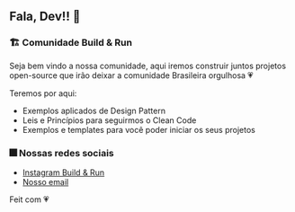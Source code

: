 ## Fala, Dev!! 🖖

### 🏗️ Comunidade Build & Run

Seja bem vindo a nossa comunidade, aqui iremos construir juntos projetos open-source que irão deixar a comunidade Brasileira orgulhosa 💗 

Teremos por aqui:

- Exemplos aplicados de Design Pattern
- Leis e Princípios para seguirmos o Clean Code
- Exemplos e templates para você poder iniciar os seus projetos

### 🎆 Nossas redes sociais

- [Instagram Build & Run](https://www.instagram.com/buildrun.tech/)
- [Nosso email](mailto:buildrun.tech@gmail.com)

Feit com 💗